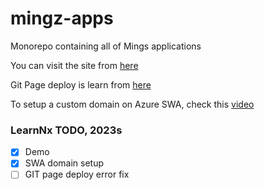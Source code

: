 # mingz-apps

Monorepo containing all of Mings applications

You can visit the site from [here](https://mingz6.github.io/LearnNx/)

Git Page deploy is learn from [here](https://emilyxiong.medium.com/deploy-a-nx-react-app-to-github-pages-a83de7551ec0)

To setup a custom domain on Azure SWA, check this [video](https://www.youtube.com/watch?v=NGS1C6VcYeo)

### LearnNx TODO, 2023s

- [x] Demo
- [x] SWA domain setup
- [ ] GIT page deploy error fix
